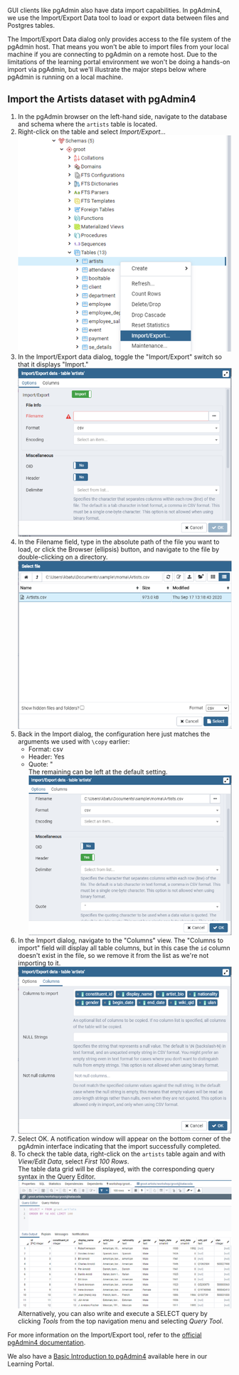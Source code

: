 GUI clients like pgAdmin also have data import capabilities. In pgAdmin4, we use the Import/Export Data tool to load or export data between files and Postgres tables.

The Import/Export Data dialog only provides access to the file system of the 
pgAdmin host. That means you won't be able to import files from your local 
machine if you are connecting to pgAdmin on a remote host. Due to the 
limitations of the learning portal environment we won't be doing a hands-on 
import via pgAdmin, but we'll illustrate the major steps below where pgAdmin is
 running on a local machine.

## Import the Artists dataset with pgAdmin4

1. In the pgAdmin browser on the left-hand side, navigate to the database and 
schema where the `artists` table is located.
2. Right-click on the table and select _Import/Export..._  
![Import/Export option from table context menu](assets/01-artists-table.png)
3. In the Import/Export data dialog, toggle the "Import/Export" switch so that it displays "Import."  
![Toggle on Import dialog](assets/02-import-dialog.png)
4. In the Filename field, type in the absolute path of the file you want to load, or click the Browser
 (ellipsis) button, and navigate to the file by double-clicking on a directory.  
![Navigate to file](assets/03-file-browser.png)
5. Back in the Import dialog, the configuration here just matches the arguments
 we used with `\copy` earlier:
    - Format: csv
    - Header: Yes
    - Quote: "  
The remaining can be left at the default setting.  
![Import settings](assets/04-import-settings.png)
6. In the Import dialog, navigate to the "Columns" view. The "Columns to 
import" field will display all table columns, but in this case the `id` column 
doesn't exist in the file, so we remove it from the list as we're not importing
 to it.  
![Columns to import](assets/05-import-columns.png)
7. Select OK. A notification window will appear on the bottom corner of the 
pgAdmin interface indicating that the import successfully completed.
8. To check the table data, right-click on the `artists` table again and with _View/Edit Data_, select _First 100 Rows_.  
The table data grid will be displayed, with the corresponding query syntax in 
the Query Editor.  
![Query editor with table data grid](assets/06-table-grid.png)  
Alternatively, you can also write and execute a SELECT query by clicking _Tools_ from the top navigation menu and selecting _Query Tool_.

For more information on the Import/Export tool, refer to the [official pgAdmin4 documentation](https://www.pgadmin.org/docs/pgadmin4/latest/import_export_data.html).

We also have a [Basic Introduction to pgAdmin4](https://learn.crunchydata.com/postgresql-devel/courses/basics/basicpgadmin) available here in our Learning Portal.
